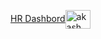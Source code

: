 <a href="#" target="_blank"> HR Dashbord<img align="center" src="https://drive.google.com/file/d/1WRojYiiZYa90RIMnMslkq3uBLMCjWGa3/view?usp=drive_link" alt="akash" height="30" width="40" /></a>
